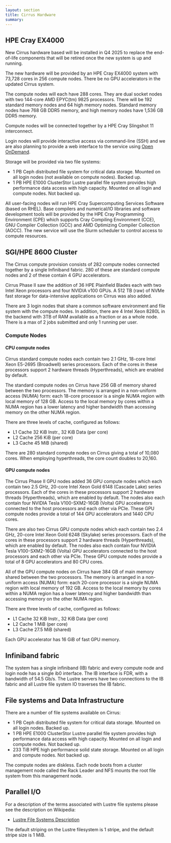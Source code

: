 ```yaml
---
layout: section
title: Cirrus Hardware
summary:
---
```


HPE Cray EX4000  
---------------

New Cirrus hardware based will be installed in Q4 2025 to replace the end-of-life components that will be
retired once the new system is up and running.

The new hardware will be provided by an HPE Cray EX4000 system with 73,728 cores in 256 compute nodes. There
be no GPU accelerators in the updated Cirrus system.

The compute nodes will each have 288 cores. They are dual socket nodes with two 144-core AMD EPYC(tm) 9825
processors. There will be 192 standard memory nodes and 64 high memory nodes. Standard memory nodes have
768 GB DDR5 memory, and high memory nodes have 1,536 GB DDR5 memory.

Compute nodes will be connected together by a HPE Cray Slingshot 11 interconnect.

Login nodes will provide interactive access via command-line (SSH) and we are also planning to provide
a web interface to the service using [Open OnDemand](https://openondemand.org/).

Storage will be provided via two file systems:

* 1 PB Ceph distributed file system for critical data storage. Mounted on all login nodes (not available
  on compute nodes). Backed up.
* 1 PB HPE E1000 ClusterStor Lustre parallel file system provides
  high performance data access with high capacity. Mounted on all login and compute nodes. Not backed up.

All user-facing nodes will run HPE Cray Supercomputing Services Software (based on RHEL). Base compilers
and numerical/IO libraries and software development tools will be provided by the HPE Cray Programming
Environment (CPE) which supports Cray Compiling Environment (CCE), GNU Compiler Collection (GCC) and
AMD Optimizing Compiler Collection (AOCC). The new service will use the Slurm scheduler to control
access to compute resources. 

SGI/HPE 8600 Cluster
--------------------

The Cirrus compute provision consists of 282 compute nodes connected
together by a single Infiniband fabric. 280 of these are standard 
compute nodes and 2 of these contain 4 GPU accelerators.

Cirrus Phase II saw the addition of 36 HPE Plainfield Blades each with two Intel 
Xeon processors and four NVIDIA v100 GPUs. A 512 TB (raw) of NVMe fast storage for 
data-intensive applications on Cirrus was also added. 

There are 3 login nodes that share a common software environment and
file system with the compute nodes. In addition, there are 4 Intel Xeon 8280L in the backend with 3TB of RAM
available as a fraction or as a whole node.  There is a max of 2 jobs submitted and only 1 running per user.

### Compute Nodes

#### CPU compute nodes

Cirrus standard compute nodes each contain two 2.1 GHz, 18-core Intel Xeon
E5-2695 (Broadwell) series processors. Each of the cores in these
processors support 2 hardware threads (Hyperthreads), which are enabled
by default.

The standard compute nodes on Cirrus have 256 GB of memory shared between the two
processors. The memory is arranged in a non-uniform access (NUMA) form:
each 18-core processor is a single NUMA region with local memory of 128
GB. Access to the local memory by cores within a NUMA region has a lower
latency and higher bandwidth than accessing memory on the other NUMA region.

There are three levels of cache, configured as follows:

-   L1 Cache 32 KiB Instr., 32 KiB Data (per core)
-   L2 Cache 256 KiB (per core)
-   L3 Cache 45 MiB (shared)

There are 280 standard compute nodes on Cirrus giving a total of 10,080 cores.
When employing hyperthreads, the core count doubles to 20,160.

#### GPU compute nodes

The Cirrus Phase II GPU nodes added 36 GPU compute nodes which each contain two 2.5 GHz, 
20-core Intel Xeon Gold 6148 (Cascade Lake) series processors. Each of the cores in these 
processors support 2 hardware threads (Hyperthreads), which are enabled by default. 
The nodes also each contain four NVIDIA Tesla V100-SXM2-16GB (Volta) GPU accelerators connected 
to the host processors and each other via PCIe. These GPU compute nodes provide a total of 144 
GPU accelerators and 1440 CPU cores.

There are also two Cirrus GPU compute nodes which each contain two 2.4 GHz, 20-core Intel 
Xeon Gold 6248 (Skylake) series processors. Each of the cores in these processors support 
2 hardware threads (Hyperthreads), which are enabled by default. The nodes also each contain 
four NVIDIA Tesla V100-SXM2-16GB (Volta) GPU accelerators connected to the host processors and
each other via PCIe. These GPU compute nodes provide a total of 8 GPU accelerators and 80
CPU cores.

All of the GPU compute nodes on Cirrus have 384 GB of main memory shared between the two 
processors. The memory is arranged in a non-uniform access (NUMA) form: 
each 20-core processor is a single NUMA region with local memory of 192
GB. Access to the local memory by cores within a NUMA region has a lower
latency and higher bandwidth than accessing memory on the other NUMA region.

There are three levels of cache, configured as follows:

-   L1 Cache 32 KiB Instr., 32 KiB Data (per core)
-   L2 Cache 1 MiB (per core)
-   L3 Cache 27.5 MiB (shared)

Each GPU accelerator has 16 GiB of fast GPU memory.


Infiniband fabric
-----------------

The system has a single infiniband (IB) fabric and every compute node
and login node has a single ib0 interface. The IB interface is FDR, with
a bandwidth of 54.5 Gb/s. The Lustre servers have two connections to the
IB fabric and all Lustre file system IO traverses the IB fabric.

File systems and Data Infrastructure
-----------------------------------

There are a number of file systems available on Cirrus:

* 1 PB Ceph distributed file system for critical data storage. Mounted on all login nodes. Backed up.
* 1 PB HPE E1000 ClusterStor Lustre parallel file system provides
  high performance data access with high capacity. Mounted on all login and compute nodes. Not backed up.
* 233 TiB HPE high performance solid state storage. Mounted on all login and compute nodes. Not backed up.

The compute nodes are diskless. Each node boots from a cluster management node called the Rack Leader and NFS mounts the root file
system from this management node.

Parallel I/O
------------

For a description of the terms associated with Lustre file systems
please see the description on Wikipedia:

-   [Lustre File Systems
    Description](https://en.wikipedia.org/wiki/Lustre_(file_system))

The default striping on the Lustre filesystem is 1 stripe, and the
default stripe size is 1 MiB.


